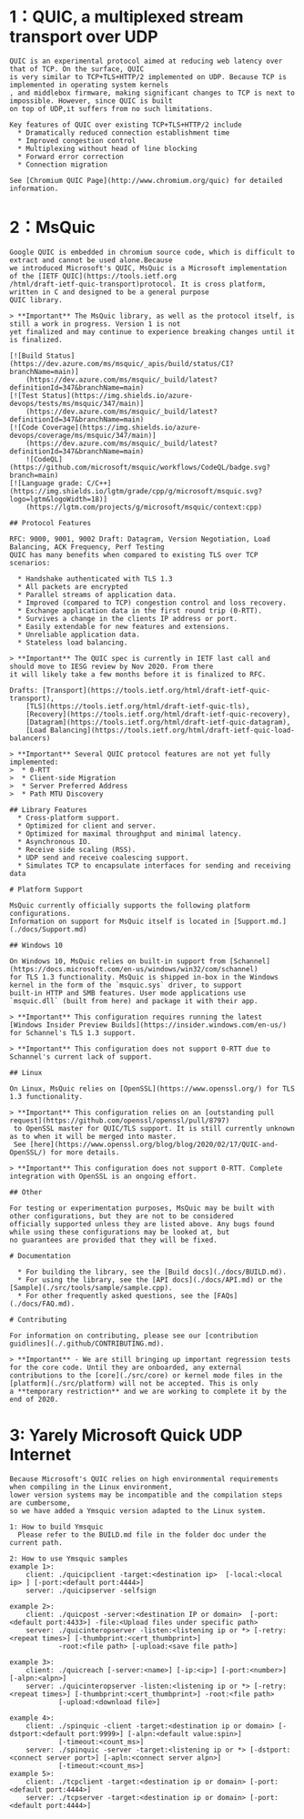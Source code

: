 1：QUIC, a multiplexed stream transport over UDP
======
	QUIC is an experimental protocol aimed at reducing web latency over that of TCP. On the surface, QUIC
	is very similar to TCP+TLS+HTTP/2 implemented on UDP. Because TCP is implemented in operating system kernels
	, and middlebox firmware, making significant changes to TCP is next to impossible. However, since QUIC is built
	on top of UDP,it suffers from no such limitations.

	Key features of QUIC over existing TCP+TLS+HTTP/2 include
	  * Dramatically reduced connection establishment time
	  * Improved congestion control
	  * Multiplexing without head of line blocking
	  * Forward error correction
	  * Connection migration

	See [Chromium QUIC Page](http://www.chromium.org/quic) for detailed information.
	
2：MsQuic
======
	Google QUIC is embedded in chromium source code, which is difficult to extract and cannot be used alone.Because 
	we introduced Microsoft's QUIC, MsQuic is a Microsoft implementation of the [IETF QUIC](https://tools.ietf.org
	/html/draft-ietf-quic-transport)protocol. It is cross platform, written in C and designed to be a general purpose
	QUIC library.

	> **Important** The MsQuic library, as well as the protocol itself, is still a work in progress. Version 1 is not 
	yet finalized and may continue to experience breaking changes until it is finalized.

	[![Build Status](https://dev.azure.com/ms/msquic/_apis/build/status/CI?branchName=main)]
		(https://dev.azure.com/ms/msquic/_build/latest?definitionId=347&branchName=main) 
	[![Test Status](https://img.shields.io/azure-devops/tests/ms/msquic/347/main)]
		(https://dev.azure.com/ms/msquic/_build/latest?definitionId=347&branchName=main) 
	[![Code Coverage](https://img.shields.io/azure-devops/coverage/ms/msquic/347/main)]
		(https://dev.azure.com/ms/msquic/_build/latest?definitionId=347&branchName=main) 
		![CodeQL](https://github.com/microsoft/msquic/workflows/CodeQL/badge.svg?branch=main) 
	[![Language grade: C/C++](https://img.shields.io/lgtm/grade/cpp/g/microsoft/msquic.svg?logo=lgtm&logoWidth=18)]
		(https://lgtm.com/projects/g/microsoft/msquic/context:cpp)

	## Protocol Features

	RFC: 9000, 9001, 9002 Draft: Datagram, Version Negotiation, Load Balancing, ACK Frequency, Perf Testing
	QUIC has many benefits when compared to existing TLS over TCP scenarios:

	  * Handshake authenticated with TLS 1.3
	  * All packets are encrypted
	  * Parallel streams of application data.
	  * Improved (compared to TCP) congestion control and loss recovery.
	  * Exchange application data in the first round trip (0-RTT).
	  * Survives a change in the clients IP address or port.
	  * Easily extendable for new features and extensions.
	  * Unreliable application data.
	  * Stateless load balancing.

	> **Important** The QUIC spec is currently in IETF last call and should move to IESG review by Nov 2020. From there 
	it will likely take a few months before it is finalized to RFC.

	Drafts: [Transport](https://tools.ietf.org/html/draft-ietf-quic-transport), 
		[TLS](https://tools.ietf.org/html/draft-ietf-quic-tls),
		[Recovery](https://tools.ietf.org/html/draft-ietf-quic-recovery), 
		[Datagram](https://tools.ietf.org/html/draft-ietf-quic-datagram),
		[Load Balancing](https://tools.ietf.org/html/draft-ietf-quic-load-balancers)

	> **Important** Several QUIC protocol features are not yet fully implemented:
	>  * 0-RTT
	>  * Client-side Migration
	>  * Server Preferred Address
	>  * Path MTU Discovery

	## Library Features
	  * Cross-platform support.
	  * Optimized for client and server.
	  * Optimized for maximal throughput and minimal latency.
	  * Asynchronous IO.
	  * Receive side scaling (RSS).
	  * UDP send and receive coalescing support. 
	  * Simulates TCP to encapsulate interfaces for sending and receiving data

	# Platform Support

	MsQuic currently officially supports the following platform configurations.
	Information on support for MsQuic itself is located in [Support.md.](./docs/Support.md)

	## Windows 10

	On Windows 10, MsQuic relies on built-in support from [Schannel](https://docs.microsoft.com/en-us/windows/win32/com/schannel) 
	for TLS 1.3 functionality. MsQuic is shipped in-box in the Windows kernel in the form of the `msquic.sys` driver, to support 
	built-in HTTP and SMB features. User mode applications use `msquic.dll` (built from here) and package it with their app.

	> **Important** This configuration requires running the latest [Windows Insider Preview Builds](https://insider.windows.com/en-us/) 
	for Schannel's TLS 1.3 support.

	> **Important** This configuration does not support 0-RTT due to Schannel's current lack of support.

	## Linux

	On Linux, MsQuic relies on [OpenSSL](https://www.openssl.org/) for TLS 1.3 functionality.

	> **Important** This configuration relies on an [outstanding pull request](https://github.com/openssl/openssl/pull/8797)
	 to OpenSSL master for QUIC/TLS support. It is still currently unknown as to when it will be merged into master. 
	 See [here](https://www.openssl.org/blog/blog/2020/02/17/QUIC-and-OpenSSL/) for more details.

	> **Important** This configuration does not support 0-RTT. Complete integration with OpenSSL is an ongoing effort.

	## Other

	For testing or experimentation purposes, MsQuic may be built with other configurations, but they are not to be considered 
	officially supported unless they are listed above. Any bugs found while using these configurations may be looked at, but
	no guarantees are provided that they will be fixed.

	# Documentation

	  * For building the library, see the [Build docs](./docs/BUILD.md).
	  * For using the library, see the [API docs](./docs/API.md) or the [Sample](./src/tools/sample/sample.cpp).
	  * For other frequently asked questions, see the [FAQs](./docs/FAQ.md).

	# Contributing

	For information on contributing, please see our [contribution guidlines](./.github/CONTRIBUTING.md).

	> **Important** - We are still bringing up important regression tests for the core code. Until they are onboarded, any external
	contributions to the [core](./src/core) or kernel mode files in the [platform](./src/platform) will not be accepted. This is only
	a **temporary restriction** and we are working to complete it by the end of 2020.

3: Yarely Microsoft Quick UDP Internet 
======
	Because Microsoft's QUIC relies on high environmental requirements when compiling in the Linux environment,
	lower version systems may be incompatible and the compilation steps are cumbersome, 
	so we have added a Ymsquic version adapted to the Linux system.
	
	1: How to build Ymsquic
	  Please refer to the BUILD.md file in the folder doc under the current path.
 
	2: How to use Ymsquic samples 
	example 1>: 
		client: ./quicipclient -target:<destination ip>  [-local:<local ip> ] [-port:<default port:4444>]
		server: ./quicipserver -selfsign

	example 2>:
		client: ./quicpost -server:<destination IP or domain>  [-port:<default port:4433>] -file:<Upload files under specific path> 
		server: ./quicinteropserver -listen:<listening ip or *> [-retry:<repeat times>] [-thumbprint:<cert_thumbprint>] 
				-root:<file path> [-upload:<save file path>]
		
	example 3>:
		client: ./quicreach [-server:<name>] [-ip:<ip>] [-port:<number>] [-alpn:<alpn>]
		server: ./quicinteropserver -listen:<listening ip or *> [-retry:<repeat times>] [-thumbprint:<cert_thumbprint>] -root:<file path> 
				[-upload:<download file>]

	example 4>:
		client: ./spinquic -client -target:<destination ip or domain> [-dstport:<default port:9999>] [-alpn:<default value:spin>] 
				[-timeout:<count_ms>]
		server: ./spinquic -server -target:<listening ip or *> [-dstport:<connect server port>] [-apln:<connect server alpn>] 
				[-timeout:<count_ms>]
	example 5>:
		client: ./tcpclient -target:<destination ip or domain> [-port:<default port:4444>]
		server: ./tcpserver -target:<destination ip or domain> [-port:<default port:4444>]
    
	
